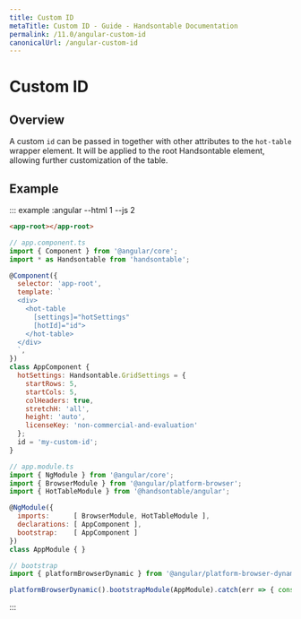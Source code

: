 ```yaml
---
title: Custom ID
metaTitle: Custom ID - Guide - Handsontable Documentation
permalink: /11.0/angular-custom-id
canonicalUrl: /angular-custom-id
---
```


# Custom ID

## Overview
A custom `id` can be passed in together with other attributes to the `hot-table` wrapper element. It will be applied to the root Handsontable element, allowing further customization of the table.

## Example

::: example :angular --html 1 --js 2
```html
<app-root></app-root>
```
```js
// app.component.ts
import { Component } from '@angular/core';
import * as Handsontable from 'handsontable';

@Component({
  selector: 'app-root',
  template: `
  <div>
    <hot-table
      [settings]="hotSettings"
      [hotId]="id">
    </hot-table>
  </div>
  `,
})
class AppComponent {
  hotSettings: Handsontable.GridSettings = {
    startRows: 5,
    startCols: 5,
    colHeaders: true,
    stretchH: 'all',
    height: 'auto',
    licenseKey: 'non-commercial-and-evaluation'
  };
  id = 'my-custom-id';
}

// app.module.ts
import { NgModule } from '@angular/core';
import { BrowserModule } from '@angular/platform-browser';
import { HotTableModule } from '@handsontable/angular';

@NgModule({
  imports:      [ BrowserModule, HotTableModule ],
  declarations: [ AppComponent ],
  bootstrap:    [ AppComponent ]
})
class AppModule { }

// bootstrap
import { platformBrowserDynamic } from '@angular/platform-browser-dynamic';

platformBrowserDynamic().bootstrapModule(AppModule).catch(err => { console.error(err) });
```
:::
